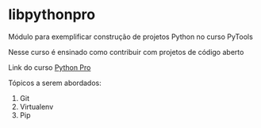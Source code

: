 # libpythonpro
Módulo para exemplificar construção de projetos Python no curso PyTools

Nesse curso é ensinado como contribuir com projetos de código aberto

Link do curso [Python Pro](https://www.python.pro.br)

Tópicos a serem abordados:
 1. Git
 2. Virtualenv
 3. Pip